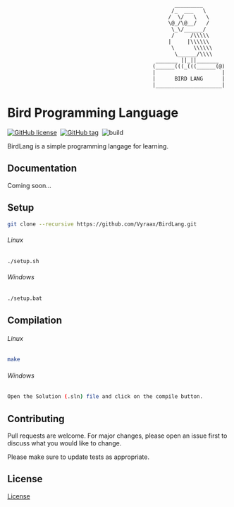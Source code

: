                                                          _________
                                                        /_  ___   \
                                                       /  \/   \   \
                                                       \@_/\@__/   /
                                                        \_\/______/
                                                        /     /\\\\\
                                                       |     |\\\\\\
                                                        \      \\\\\\
                                                         \______/\\\\
                                                   _______ ||_||_______
                                                  (______(((_(((______(@)
                                                  |                     |
                                                  |      BIRD LANG      |
                                                  |_____________________|

# Bird Programming Language

[![GitHub license](https://img.shields.io/github/license/Vyraax/BirdLang.svg)](https://github.com/Vyraax/BirdLang/blob/master/LICENSE)&nbsp;
[![GitHub tag](https://img.shields.io/github/tag/Vyraax/BirdLang.svg)](https://gitHub.com/Vyraax/BirdLang/tags/)&nbsp;
![build](https://github.com/Vyraax/BirdLang/workflows/C/C++%20CI/badge.svg?branch=master)

BirdLang is a simple programming langage for learning.

## Documentation

Coming soon...

## Setup

```bash
git clone --recursive https://github.com/Vyraax/BirdLang.git
```

###### Linux

```bash
./setup.sh
```

###### Windows

```bash
./setup.bat
```

## Compilation

###### Linux

```bash
make
```

###### Windows
```bash
Open the Solution (.sln) file and click on the compile button.
```

## Contributing
Pull requests are welcome. For major changes, please open an issue first to discuss what you would like to change.

Please make sure to update tests as appropriate.

## License
[License](https://github.com/Vyraax/BirdLang/tree/master/LICENSE)

